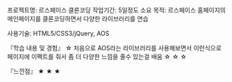프로젝트명: 르스페이스 클론코딩
작업기간: 5일정도 소요
목적: 르스페이스 홈페이지의 메인페이지를 클론코딩하면서 다양한 라이브러리를 연습

사용기술: HTML5/CSS3/jQuery, AOS

『학습 내용 및 경험』
☆ 처음으로 AOS라는 라이브러리를 사용해보면서 이런식으로 페이지에 이펙트를 줘서 좀 더 다양한 느낌을 줄수 있는걸 배움
☆ 
☆ 
☆ 

『느낀점』
★ 
★ 
★ 
